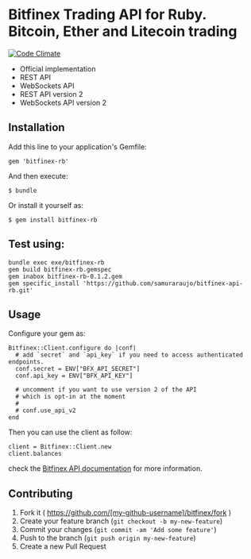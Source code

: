 # Bitfinex Trading API for Ruby. Bitcoin, Ether and Litecoin trading

[![Code Climate](https://codeclimate.com/repos/56db27e5b86182573b0045ed/badges/bd763083d70114379a41/gpa.svg)](https://codeclimate.com/repos/56db27e5b86182573b0045ed/feed)

* Official implementation
* REST API
* WebSockets API 
* REST API version 2
* WebSockets API version 2


## Installation

Add this line to your application's Gemfile:

    gem 'bitfinex-rb'

And then execute:

    $ bundle

Or install it yourself as:

    $ gem install bitfinex-rb

## Test using:

    bundle exec exe/bitfinex-rb
    gem build bitfinex-rb.gemspec 
    gem inabox bitfinex-rb-0.1.2.gem
    gem specific_install 'https://github.com/samuraraujo/bitfinex-api-rb.git'
    
## Usage

Configure your gem as:

```
Bitfinex::Client.configure do |conf|
  # add `secret` and `api_key` if you need to access authenticated endpoints.
  conf.secret = ENV["BFX_API_SECRET"]
  conf.api_key = ENV["BFX_API_KEY"]

  # uncomment if you want to use version 2 of the API
  # which is opt-in at the moment
  #
  # conf.use_api_v2
end
```

Then you can use the client as follow:

```
client = Bitfinex::Client.new
client.balances
```

check the [Bitfinex API documentation](http://docs.bitfinex.com/) for more information.

## Contributing

1. Fork it ( https://github.com/[my-github-username]/bitfinex/fork )
2. Create your feature branch (`git checkout -b my-new-feature`)
3. Commit your changes (`git commit -am 'Add some feature'`)
4. Push to the branch (`git push origin my-new-feature`)
5. Create a new Pull Request
